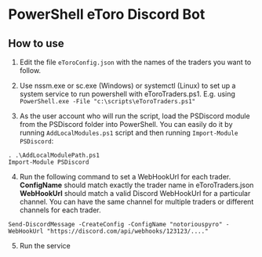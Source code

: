# PowerShell eToro Discord Bot

## How to use
1. Edit the file `eToroConfig.json` with the names of the traders you want to follow.

2. Use nssm.exe or sc.exe (Windows) or systemctl (Linux) to set up a system service to run powershell with eToroTraders.ps1. E.g. using `PowerShell.exe -File "c:\scripts\eToroTraders.ps1"`

3. As the user account who will run the script, load the PSDiscord module from the PSDiscord folder into PowerShell. You can easily do it by running `AddLocalModules.ps1` script and then running `Import-Module PSDiscord`:
```
. .\AddLocalModulePath.ps1
Import-Module PSDiscord
```

4. Run the following command to set a WebHookUrl for each trader.
**ConfigName** should match exactly the trader name in eToroTraders.json
**WebHookUrl** should match a valid Discord WebHookUrl for a particular channel. You can have the same channel for multiple traders or different channels for each trader.
```
Send-DiscordMessage -CreateConfig -ConfigName "notoriouspyro" -WebHookUrl "https://discord.com/api/webhooks/123123/...."
```

5. Run the service